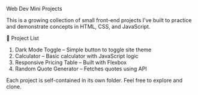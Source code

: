 Web Dev Mini Projects

This is a growing collection of small front-end projects I've built to practice and demonstrate concepts in HTML, CSS, and JavaScript.

📁 Project List

1. Dark Mode Toggle – Simple button to toggle site theme
2. Calculator – Basic calculator with JavaScript logic
3. Responsive Pricing Table – Built with Flexbox
4. Random Quote Generator – Fetches quotes using API


Each project is self-contained in its own folder. Feel free to explore and clone.
